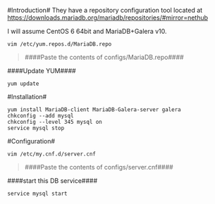 #Introduction#
They have a repository configuration tool located at https://downloads.mariadb.org/mariadb/repositories/#mirror=nethub

I will assume CentOS 6 64bit and MariaDB+Galera v10.
```
vim /etc/yum.repos.d/MariaDB.repo
```

> ####Paste the contents of configs/MariaDB.repo####

####Update YUM####
```
yum update
```
#Installation#
```
yum install MariaDB-client MariaDB-Galera-server galera
chkconfig --add mysql
chkconfig --level 345 mysql on
service mysql stop
```
#Configuration#
```
vim /etc/my.cnf.d/server.cnf
```

> ####Paste the contents of configs/server.cnf####

####start this DB service####
```
service mysql start
```